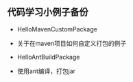 ## 代码学习小例子备份

* HelloMavenCustomPackage
 * 关于在maven项目如何自定义打包的例子

* HelloAntBuildPackage
 * 使用ant编译，打包jar
